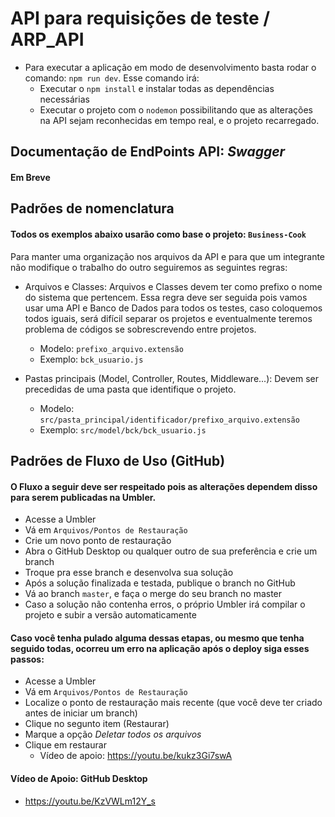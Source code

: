 # API para requisições de teste / ARP_API

- Para executar a aplicação em modo de desenvolvimento basta rodar o comando: `npm run dev`. Esse comando irá:
   - Executar o `npm install` e instalar todas as dependências necessárias
   - Executar o projeto com o `nodemon` possibilitando que as alterações na API sejam reconhecidas em tempo real, e o projeto recarregado.

## Documentação de EndPoints API: _Swagger_
#### Em Breve

## Padrões de nomenclatura
#### Todos os exemplos abaixo usarão como base o projeto: `Business-Cook`

Para manter uma organização nos arquivos da API e para que um integrante não modifique o trabalho do outro seguiremos as seguintes regras:

- Arquivos e Classes: 
Arquivos e Classes devem ter como prefixo o nome do sistema que pertencem. Essa regra deve ser seguida pois vamos usar uma API e Banco de Dados para todos os testes, caso coloquemos todos iguais, será difícil separar os projetos e eventualmente teremos problema de códigos se sobrescrevendo entre projetos.

   - Modelo: `prefixo_arquivo.extensão` 
   - Exemplo: `bck_usuario.js`

- Pastas principais (Model, Controller, Routes, Middleware...): 
Devem ser precedidas de uma pasta que identifique o projeto.
   - Modelo: `src/pasta_principal/identificador/prefixo_arquivo.extensão`
   - Exemplo: `src/model/bck/bck_usuario.js`
   

## Padrões de Fluxo de Uso (GitHub)

#### O Fluxo a seguir deve ser respeitado pois as alterações dependem disso para serem publicadas na Umbler.

 - Acesse a Umbler
 - Vá em `Arquivos/Pontos de Restauração`
 - Crie um novo ponto de restauração
 - Abra o GitHub Desktop ou qualquer outro de sua preferência e crie um branch
 - Troque pra esse branch e desenvolva sua solução
 - Após a solução finalizada e testada, publique o branch no GitHub
 - Vá ao branch `master`, e faça o merge do seu branch no master
 - Caso a solução não contenha erros, o próprio Umbler irá compilar o projeto e subir a versão automaticamente

#### Caso você tenha pulado alguma dessas etapas, ou mesmo que tenha seguido todas, ocorreu um erro na aplicação após o deploy siga esses passos:

 - Acesse a Umbler
 - Vá em `Arquivos/Pontos de Restauração`
 - Localize o ponto de restauração mais recente (que você deve ter criado antes de iniciar um branch)
 - Clique no segunto item (Restaurar)
 - Marque a opção _Deletar todos os arquivos_
 - Clique em restaurar
    - Vídeo de apoio: https://youtu.be/kukz3Gi7swA

#### Vídeo de Apoio: GitHub Desktop
 - https://youtu.be/KzVWLm12Y_s
